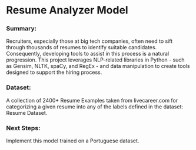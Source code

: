 # Resume Analyzer Model
### Summary: 
Recruiters, especially those at big tech companies, often need to sift through thousands of resumes to identify suitable candidates. Consequently, developing tools to assist in this process is a natural progression. This project leverages NLP-related libraries in Python - such as Gensim, NLTK, spaCy, and RegEx - and data manipulation to create tools designed to support the hiring process.

### Dataset:
A collection of 2400+ Resume Examples taken from livecareer.com for categorizing a given resume into any of the labels defined in the dataset: Resume Dataset.

### Next Steps: 
Implement this model trained on a Portuguese dataset.
